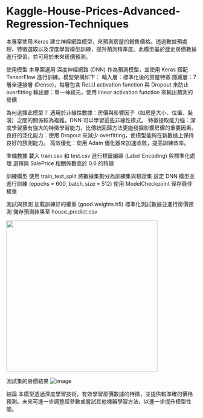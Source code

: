 # Kaggle-House-Prices-Advanced-Regression-Techniques

本專案使用 Keras 建立神經網路模型，來預測房屋的銷售價格。透過數據預處理、特徵選取以及深度學習模型訓練，提升預測精準度。此模型基於歷史房價數據進行學習，並可用於未來房價預測。


使用模型
本專案選用 深度神經網路 (DNN) 作為預測模型，並使用 Keras 搭配 TensorFlow 進行訓練。模型架構如下：
輸入層：標準化後的房屋特徵
隱藏層：7 層全連接層 (Dense)，每層包含 ReLU activation function 與 Dropout 來防止 overfitting
輸出層：單一神經元，使用 linear activation function 來輸出預測的房價


為何選擇此模型？
適用於非線性數據：房價與影響因子（如房屋大小、位置、裝潢）之間的關係較為複雜，DNN 可以學習這些非線性模式。
特徵提取能力強：深度學習擁有強大的特徵學習能力，比傳統回歸方法更能發掘影響房價的重要因素。
良好的泛化能力：使用 Dropout 來減少 overfitting，使模型能夠在新數據上保持良好的預測能力。
高效優化：使用 Adam 優化器來加速收斂，提高訓練效率。


準備數據
載入 train.csv 和 test.csv
進行標籤編碼 (Label Encoding) 與標準化處理
選擇與 SalePrice 相關係數高於 0.6 的特徵


訓練模型
使用 train_test_split 將數據集劃分為訓練集與驗證集
設定 DNN 模型並進行訓練 (epochs = 600, batch_size = 512)
使用 ModelCheckpoint 保存最佳權重


測試與預測
加載訓練好的權重 (good.weights.h5)
標準化測試數據並進行房價預測
儲存預測結果至 house_predict.csv


<img src="https://github.com/user-attachments/assets/fca13c80-9d33-471f-b83d-b7442cee4c8b" width="400">

測試集的房價結果
![image](https://github.com/user-attachments/assets/2a350eaa-1553-4686-813b-d9f1c6ab782b)

結論
本模型透過深度學習技術，有效學習房價數據的特徵，並提供較準確的價格預測。未來可進一步調整超參數或嘗試其他機器學習方法，以進一步提升模型性能。
